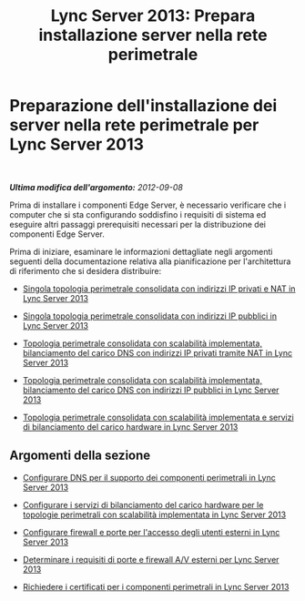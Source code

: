 ﻿---
title: "Lync Server 2013: Prepara installazione server nella rete perimetrale"
TOCTitle: Preparazione dell'installazione dei server nella rete perimetrale
ms:assetid: 5e6c457a-f964-4ef7-a709-97abda9c673a
ms:mtpsurl: https://technet.microsoft.com/it-it/library/Gg398416(v=OCS.15)
ms:contentKeyID: 49300708
ms.date: 08/24/2015
mtps_version: v=OCS.15
ms.translationtype: HT
---

# Preparazione dell'installazione dei server nella rete perimetrale per Lync Server 2013

 

_**Ultima modifica dell'argomento:** 2012-09-08_

Prima di installare i componenti Edge Server, è necessario verificare che i computer che si sta configurando soddisfino i requisiti di sistema ed eseguire altri passaggi prerequisiti necessari per la distribuzione dei componenti Edge Server.

Prima di iniziare, esaminare le informazioni dettagliate negli argomenti seguenti della documentazione relativa alla pianificazione per l'architettura di riferimento che si desidera distribuire:

  - [Singola topologia perimetrale consolidata con indirizzi IP privati e NAT in Lync Server 2013](lync-server-2013-single-consolidated-edge-with-private-ip-addresses-and-nat.md)

  - [Singola topologia perimetrale consolidata con indirizzi IP pubblici in Lync Server 2013](lync-server-2013-single-consolidated-edge-with-public-ip-addresses.md)

  - [Topologia perimetrale consolidata con scalabilità implementata, bilanciamento del carico DNS con indirizzi IP privati tramite NAT in Lync Server 2013](lync-server-2013-scaled-consolidated-edge-dns-load-balancing-with-private-ip-addresses-using-nat.md)

  - [Topologia perimetrale consolidata con scalabilità implementata, bilanciamento del carico DNS con indirizzi IP pubblici in Lync Server 2013](lync-server-2013-scaled-consolidated-edge-dns-load-balancing-with-public-ip-addresses.md)

  - [Topologia perimetrale consolidata con scalabilità implementata e servizi di bilanciamento del carico hardware in Lync Server 2013](lync-server-2013-scaled-consolidated-edge-with-hardware-load-balancers.md)

## Argomenti della sezione

  - [Configurare DNS per il supporto dei componenti perimetrali in Lync Server 2013](lync-server-2013-configure-dns-for-edge-support.md)

  - [Configurare i servizi di bilanciamento del carico hardware per le topologie perimetrali con scalabilità implementata in Lync Server 2013](lync-server-2013-set-up-hardware-load-balancers-for-scaled-edge-topologies.md)

  - [Configurare firewall e porte per l'accesso degli utenti esterni in Lync Server 2013](lync-server-2013-configure-firewalls-and-ports-for-external-user-access.md)

  - [Determinare i requisiti di porte e firewall A/V esterni per Lync Server 2013](lync-server-2013-determine-external-a-v-firewall-and-port-requirements.md)

  - [Richiedere i certificati per i componenti perimetrali in Lync Server 2013](lync-server-2013-request-certificates-for-edge-components.md)

